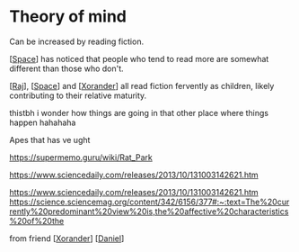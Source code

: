 # Theory of mind

Can be increased by reading fiction.

[[Space]] has noticed that people who tend to read more are somewhat different than those who don't. 

[[Raj]], [[Space]] and [[Xorander]] all read fiction fervently as children, likely contributing to their relative maturity.

thistbh i wonder how things are going in that other place where things happen hahahaha

Apes that has ve  ught

https://supermemo.guru/wiki/Rat_Park

https://www.sciencedaily.com/releases/2013/10/131003142621.htm


https://www.sciencedaily.com/releases/2013/10/131003142621.htm
https://science.sciencemag.org/content/342/6156/377#:~:text=The%20currently%20predominant%20view%20is,the%20affective%20characteristics%20of%20the

from friend [[Xorander]]
[[Daniel]]

[//begin]: # "Autogenerated link references for markdown compatibility"
[Space]: Space "Space"
[Raj]: Raj "Raj"
[Xorander]: xorander "Xorander"
[Daniel]: Daniel "Daniel"
[//end]: # "Autogenerated link references"